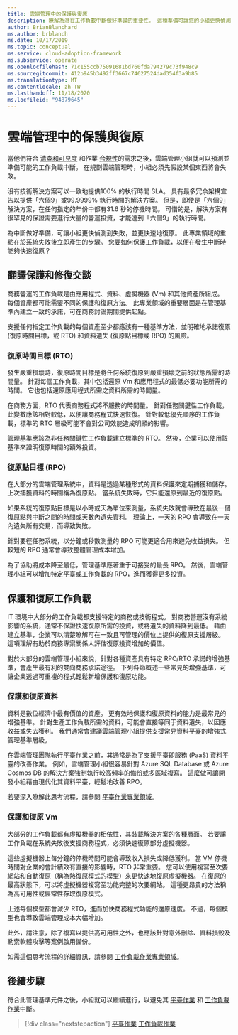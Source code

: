 ```yaml
---
title: 雲端管理中的保護與復原
description: 瞭解為潛在工作負載中斷做好準備的重要性。 這種準備可讓您的小組更快偵測到失敗，並更快速地復原。
author: BrianBlanchard
ms.author: brblanch
ms.date: 10/17/2019
ms.topic: conceptual
ms.service: cloud-adoption-framework
ms.subservice: operate
ms.openlocfilehash: 71c155ccb75091681bd760fda794279c73f948c9
ms.sourcegitcommit: 412b945b3492ff3667c74627524dad354f3a9b85
ms.translationtype: MT
ms.contentlocale: zh-TW
ms.lasthandoff: 11/18/2020
ms.locfileid: "94879645"
---
```

# <a name="protect-and-recover-in-cloud-management"></a>雲端管理中的保護與復原

當他們符合 [清查和可見度](./inventory.md) 和作業 [合規性](./operational-compliance.md)的需求之後，雲端管理小組就可以預測並準備可能的工作負載中斷。 在規劃雲端管理時，小組必須先假設某個東西將會失敗。

沒有技術解決方案可以一致地提供100% 的執行時間 SLA。 具有最多冗余架構宣告以提供「六個9」或99.9999% 執行時間的解決方案。 但是，即使是「六個9」解決方案，在任何指定的年份中都有31.6 秒的停機時間。 可惜的是，解決方案有很罕見的保證需要進行大量的營運投資，才能達到「六個9」的執行時間。

為中斷做好準備，可讓小組更快偵測到失敗，並更快速地復原。 此專業領域的重點在於系統失敗後立即產生的步驟。 您要如何保護工作負載，以便在發生中斷時能夠快速復原？

## <a name="translate-protection-and-recovery-conversations"></a>翻譯保護和修復交談

商務營運的工作負載是由應用程式、資料、虛擬機器 (Vm) 和其他資產所組成。 每個資產都可能需要不同的保護和復原方法。 此專業領域的重要層面是在管理基準內建立一致的承諾，可在商務討論期間提供起點。

支援任何指定工作負載的每個資產至少都應該有一種基準方法，並明確地承諾復原 (復原時間目標，或 RTO) 和資料遺失 (復原點目標或 RPO) 的風險。

### <a name="recovery-time-objectives-rto"></a>復原時間目標 (RTO) 

發生嚴重損壞時，復原時間目標是將任何系統復原到嚴重損壞之前的狀態所需的時間量。 針對每個工作負載，其中包括還原 Vm 和應用程式的最低必要功能所需的時間。 它也包括還原應用程式所需之資料所需的時間量。

在商務方面，RTO 代表商務程式將不服務的時間量。 針對任務關鍵性工作負載，此變數應該相對較低，以便讓商務程式快速恢復。 針對較低優先順序的工作負載，標準的 RTO 層級可能不會對公司效能造成明顯的影響。

管理基準應該為非任務關鍵性工作負載建立標準的 RTO。 然後，企業可以使用該基準來證明復原時間的額外投資。

### <a name="recovery-point-objectives-rpo"></a>復原點目標 (RPO)

在大部分的雲端管理系統中，資料是透過某種形式的資料保護來定期捕獲和儲存。 上次捕獲資料的時間稱為復原點。 當系統失敗時，它只能還原到最近的復原點。

如果系統的復原點目標是以小時或天為單位來測量，系統失敗就會導致在最後一個復原點與中斷之間的時間或天數內遺失資料。 理論上，一天的 RPO 會導致在一天內遺失所有交易，而導致失敗。

針對要徑任務系統，以分鐘或秒數測量的 RPO 可能更適合用來避免收益損失。 但較短的 RPO 通常會導致整體管理成本增加。

為了協助將成本降至最低，管理基準應著重于可接受的最長 RPO。 然後，雲端管理小組可以增加特定平臺或工作負載的 RPO，進而獲得更多投資。

## <a name="protect-and-recover-workloads"></a>保護和復原工作負載

IT 環境中大部分的工作負載都支援特定的商務或技術程式。 對商務營運沒有系統影響的系統，通常不保證快速復原所需的投資，或將遺失的資料降到最低。 藉由建立基準，企業可以清楚瞭解可在一致且可管理的價位上提供的復原支援層級。 這項理解有助於商務專案關係人評估復原投資增加的價值。

對於大部分的雲端管理小組來說，針對各種資產具有特定 RPO/RTO 承諾的增強基準，會產生最有利的雙向商務承諾途徑。 下列各節概述一些常見的增強基準，可讓企業透過可重複的程式輕鬆新增保護和復原功能。

### <a name="protect-and-recover-data"></a>保護和復原資料

資料是數位經濟中最有價值的資產。 更有效地保護和復原資料的能力是最常見的增強基準。 針對生產工作負載所需的資料，可能會直接等同于資料遺失，以因應收益或失去獲利。 我們通常會建議雲端管理小組提供支援常見資料平臺的增強式管理基準層級。

在雲端管理團隊執行平臺作業之前，其通常是為了支援平臺即服務 (PaaS) 資料平臺的改善作業。 例如，雲端管理小組很容易針對 Azure SQL Database 或 Azure Cosmos DB 的解決方案強制執行較高頻率的備份或多區域複寫。 這麼做可讓開發小組藉由現代化其資料平臺，輕鬆地改善 RPO。

若要深入瞭解此思考流程，請參閱 [平臺作業專業領域](./platform.md)。

### <a name="protect-and-recover-vms"></a>保護和復原 Vm

大部分的工作負載都有虛擬機器的相依性，其裝載解決方案的各種層面。 若要讓工作負載在系統失敗後支援商務程式，必須快速復原部分虛擬機器。

這些虛擬機器上每分鐘的停機時間可能會導致收入損失或降低獲利。 當 VM 停機時間對企業的會計績效有直接的影響時，RTO 非常重要。 您可以使用複寫至次要網站和自動復原（稱為熱復原模式的模型）來更快速地復原虛擬機器。 在復原的最高狀態下，可以將虛擬機器複寫至功能完整的次要網站。 這種更昂貴的方法稱為高可用性或經常性存取復原模式。

上述每個模型都會減少 RTO，進而加快商務程式功能的還原速度。 不過，每個模型也會導致雲端管理成本大幅增加。

此外，請注意，除了複寫以提供高可用性之外，也應該針對意外刪除、資料損毀及勒索軟體攻擊等案例啟用備份。

如需這個思考流程的詳細資訊，請參閱 [工作負載作業專業領域](./workload.md)。

## <a name="next-steps"></a>後續步驟

符合此管理基準元件之後，小組就可以繼續進行，以避免其 [平臺作業](./platform.md) 和 [工作負載作業](./workload.md)中斷。

> [!div class="nextstepaction"]
> [平臺作業](./platform.md) 
> [工作負載作業](./workload.md)
